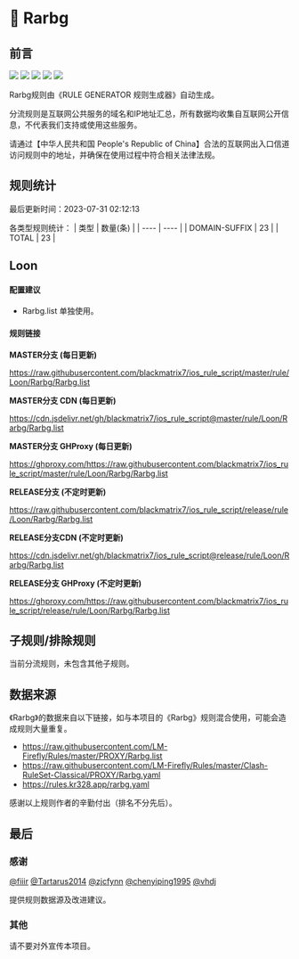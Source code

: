 # 🧸 Rarbg

## 前言

![](https://shields.io/badge/-移除重复规则-ff69b4) ![](https://shields.io/badge/-DOMAIN与DOMAIN--SUFFIX合并-green) ![](https://shields.io/badge/-DOMAIN--SUFFIX间合并-critical) ![](https://shields.io/badge/-DOMAIN--SUFFIX与DOMAIN--KEYWORD合并-blue) ![](https://shields.io/badge/-IP--CIDR(6)合并-blueviolet) 

Rarbg规则由《RULE GENERATOR 规则生成器》自动生成。

分流规则是互联网公共服务的域名和IP地址汇总，所有数据均收集自互联网公开信息，不代表我们支持或使用这些服务。

请通过【中华人民共和国 People's Republic of China】合法的互联网出入口信道访问规则中的地址，并确保在使用过程中符合相关法律法规。

## 规则统计

最后更新时间：2023-07-31 02:12:13

各类型规则统计：
| 类型 | 数量(条)  | 
| ---- | ----  |
| DOMAIN-SUFFIX | 23  | 
| TOTAL | 23  | 


## Loon 

#### 配置建议
- Rarbg.list 单独使用。

#### 规则链接
**MASTER分支 (每日更新)**

https://raw.githubusercontent.com/blackmatrix7/ios_rule_script/master/rule/Loon/Rarbg/Rarbg.list

**MASTER分支 CDN (每日更新)**

https://cdn.jsdelivr.net/gh/blackmatrix7/ios_rule_script@master/rule/Loon/Rarbg/Rarbg.list

**MASTER分支 GHProxy (每日更新)**

https://ghproxy.com/https://raw.githubusercontent.com/blackmatrix7/ios_rule_script/master/rule/Loon/Rarbg/Rarbg.list

**RELEASE分支 (不定时更新)**

https://raw.githubusercontent.com/blackmatrix7/ios_rule_script/release/rule/Loon/Rarbg/Rarbg.list

**RELEASE分支CDN (不定时更新)**

https://cdn.jsdelivr.net/gh/blackmatrix7/ios_rule_script@release/rule/Loon/Rarbg/Rarbg.list

**RELEASE分支 GHProxy (不定时更新)**

https://ghproxy.com/https://raw.githubusercontent.com/blackmatrix7/ios_rule_script/release/rule/Loon/Rarbg/Rarbg.list

## 子规则/排除规则


当前分流规则，未包含其他子规则。

## 数据来源

《Rarbg》的数据来自以下链接，如与本项目的《Rarbg》规则混合使用，可能会造成规则大量重复。

- https://raw.githubusercontent.com/LM-Firefly/Rules/master/PROXY/Rarbg.list
- https://raw.githubusercontent.com/LM-Firefly/Rules/master/Clash-RuleSet-Classical/PROXY/Rarbg.yaml
- https://rules.kr328.app/rarbg.yaml


感谢以上规则作者的辛勤付出（排名不分先后）。

## 最后

### 感谢

[@fiiir](https://github.com/fiiir) [@Tartarus2014](https://github.com/Tartarus2014) [@zjcfynn](https://github.com/zjcfynn) [@chenyiping1995](https://github.com/chenyiping1995) [@vhdj](https://github.com/vhdj)

提供规则数据源及改进建议。

### 其他

请不要对外宣传本项目。